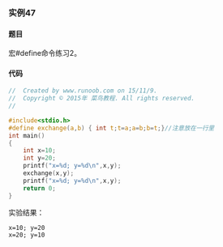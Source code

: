 ### 实例47

#### 题目

宏#define命令练习2。

#### 代码

```c
//  Created by www.runoob.com on 15/11/9.
//  Copyright © 2015年 菜鸟教程. All rights reserved.
//

#include<stdio.h>
#define exchange(a,b) { int t;t=a;a=b;b=t;}//注意放在一行里
int main()
{
    int x=10;
    int y=20;
    printf("x=%d; y=%d\n",x,y);
    exchange(x,y);
    printf("x=%d; y=%d\n",x,y);
    return 0;
}
```

实验结果：

```
x=10; y=20
x=20; y=10
```
